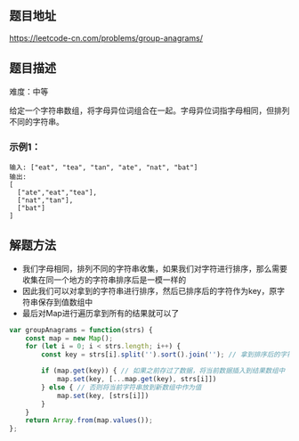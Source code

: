 ## 题目地址

https://leetcode-cn.com/problems/group-anagrams/

## 题目描述

难度：中等

给定一个字符串数组，将字母异位词组合在一起。字母异位词指字母相同，但排列不同的字符串。

### 示例1：

```
输入: ["eat", "tea", "tan", "ate", "nat", "bat"]
输出:
[
  ["ate","eat","tea"],
  ["nat","tan"],
  ["bat"]
]
```

## 解题方法

- 我们字母相同，排列不同的字符串收集，如果我们对字符进行排序，那么需要收集在同一个地方的字符串排序后是一模一样的
- 因此我们可以对拿到的字符串进行排序，然后已排序后的字符作为key，原字符串保存到值数组中
- 最后对Map进行遍历拿到所有的结果就可以了

```js
var groupAnagrams = function(strs) {
    const map = new Map();
    for (let i = 0; i < strs.length; i++) {
        const key = strs[i].split('').sort().join(''); // 拿到排序后的字符串

        if (map.get(key)) { // 如果之前存过了数据，将当前数据插入到结果数组中
            map.set(key, [...map.get(key), strs[i]])
        } else { // 否则将当前字符串放到新数组中作为值
            map.set(key, [strs[i]])
        }
    }
    return Array.from(map.values());
};
```